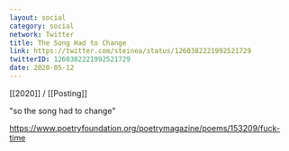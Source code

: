 ```yaml
---
layout: social
category: social
network: Twitter
title: The Song Had to Change
link: https://twitter.com/steinea/status/1260382221992521729
twitterID: 1260382221992521729
date: 2020-05-12
---
```


[[2020]] / [[Posting]]

"so the song had to change"

<https://www.poetryfoundation.org/poetrymagazine/poems/153209/fuck-time>

